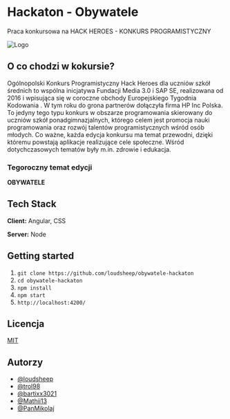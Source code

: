 # Hackaton - Obywatele

Praca konkursowa na HACK HEROES - KONKURS PROGRAMISTYCZNY

![Logo](https://hackheroes.pl/img/rsz_hackheroes_logo.png)

## O co chodzi w kokursie?

Ogólnopolski Konkurs Programistyczny Hack Heroes dla uczniów szkół średnich to wspólna inicjatywa Fundacji Media 3.0 i SAP SE, realizowana od 2016 i wpisująca się w coroczne obchody Europejskiego Tygodnia Kodowania . W tym roku do grona partnerów dołączyła firma HP Inc Polska. To jedyny tego typu konkurs w obszarze programowania skierowany do uczniów szkół ponadgimnazjalnych, którego celem jest promocja nauki programowania oraz rozwój talentów programistycznych wśród osób młodych. Co ważne, każda edycja konkursu ma temat przewodni, dzięki któremu powstają aplikacje realizujące cele społeczne. Wśród dotychczasowych tematów były m.in. zdrowie i edukacja.

### Tegoroczny temat edycji

**OBYWATELE**

## Tech Stack

**Client:** Angular, CSS

**Server:** Node

## Getting started

1. `git clone https://github.com/loudsheep/obywatele-hackaton`
2. `cd obywatele-hackaton`
3. `npm install`
4. `npm start`
5. `http://localhost:4200/`

## Licencja

[MIT](https://choosealicense.com/licenses/mit/)

## Autorzy

- [@loudsheep](https://www.github.com/loudsheep)
- [@trol98](https://www.github.com/trol98/)
- [@bartixx3021](https://www.github.com/bartixx3021/)
- [@Mathii13](https://github.com/Mathii13)
- [@PanMikolaj](https://github.com/PanMikolaj)
